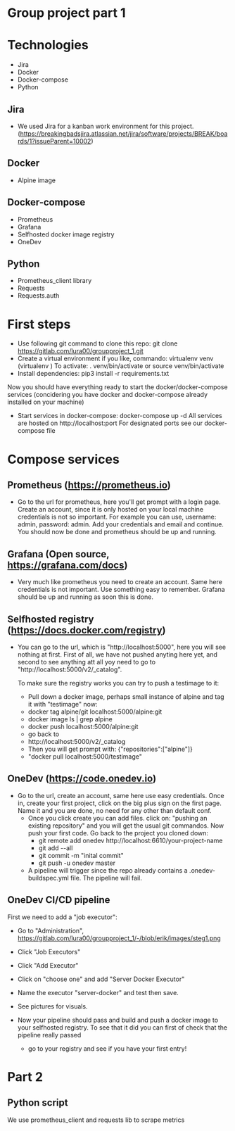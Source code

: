 # Group project part 1

# Technologies
- Jira
- Docker
- Docker-compose
- Python

## Jira
- We used Jira for a kanban work environment for this project. (https://breakingbadsjira.atlassian.net/jira/software/projects/BREAK/boards/1?issueParent=10002)

## Docker
- Alpine image

## Docker-compose
- Prometheus
- Grafana
- Selfhosted docker image registry
- OneDev

## Python
- Prometheus_client library
- Requests
- Requests.auth

# First steps
- Use following git command to clone this repo:
    git clone https://gitlab.com/lura00/groupproject_1.git
- Create a virtual environment if you like, commando:
    virtualenv venv (virtualenv <name of env>)
    To activate:
        . venv/bin/activate or source venv/bin/activate
- Install dependencies:
    pip3 install -r requirements.txt

Now you should have everything ready to start the docker/docker-compose services (concidering you have docker and docker-compose already installed on your machine)

- Start services in docker-compose:
    docker-compose up -d
    All services are hosted on http://localhost:port
        For designated ports see our docker-compose file

# Compose services

## Prometheus (https://prometheus.io)
- Go to the url for prometheus, here you'll get prompt with a login
    page. Create an account, since it is only hosted on your local machine credentials is not so important. For example you can use, username: admin, password: admin. Add your credentials and email and continue. You should now be done and prometheus should be up and running.

## Grafana (Open source, https://grafana.com/docs)
- Very much like prometheus you need to create an account. Same here
    credentials is not important. Use something easy to remember.
    Grafana should be up and running as soon this is done.

## Selfhosted registry (https://docs.docker.com/registry)
- You can go to the url, which is "http://localhost:5000", here you
    will see nothing at first. First of all, we have not pushed anyting here yet, and second to see anything att all yoy need to go to "http://localhost:5000/v2/_catalog".

    To make sure the registry works you can try to push a testimage to it:
    - Pull down a docker image, perhaps small instance of alpine and tag it with "testimage" now:
    - docker tag alpine/git localhost:5000/alpine:git
    - docker image ls | grep alpine
    - docker push localhost:5000/alpine:git
    - go back to
    - http://localhost:5000/v2/_catalog
    - Then you will get prompt with:
        {"repositories":["alpine"]}
    - "docker pull localhost:5000/testimage"

## OneDev (https://code.onedev.io)
- Go to the url, create an account, same here use easy credentials.
    Once in, create your first project, click on the big plus sign on the first page. Name it and you are done, no need for any other than default conf.
    - Once you click create you can add files. click on:
        "pushing an existing repository" and you will get the usual git commandos.
        Now push your first code. Go back to the project you cloned down:
        - git remote add onedev http://localhost:6610/your-project-name
        - git add --all
        - git commit -m "inital commit"
        - git push -u onedev master
    - A pipeline will trigger since the repo already contains a
        .onedev-buildspec.yml file. The pipeline will fail.

## OneDev CI/CD pipeline
First we need to add a "job executor":
- Go to "Administration",
https://gitlab.com/lura00/groupproject_1/-/blob/erik/images/steg1.png
- Click "Job Executors"
- Click "Add Executor"
- Click on "choose one" and add "Server Docker Executor"
- Name the executor "server-docker" and test then save.
- See pictures for visuals.

- Now your pipeline should pass and build and push a docker image to
    your selfhosted registry. To see that it did you can first of    check that the pipeline really passed
    - go to your registry and see if you have your first entry!


# Part 2

## Python script
We use prometheus_client and requests lib to scrape metrics
